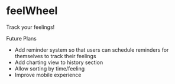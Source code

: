 feelWheel
=========

Track your feelings!

Future Plans
- Add reminder system so that users can schedule reminders for themselves to track their feelings
- Add charting view to history section
- Allow sorting by time/feeling
- Improve mobile experience
